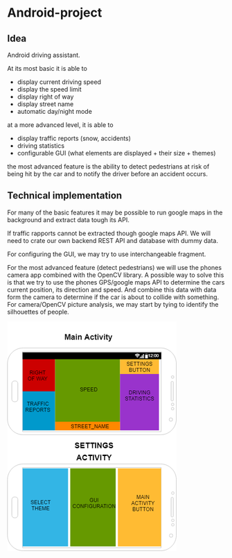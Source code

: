 ﻿# Android-project

## Idea
Android driving assistant. 

At its most basic it is able to 
*	display current driving speed
*	display the speed limit
*	display right of way
*	display street name
*	automatic day/night mode


at a more advanced level, it is able to
*	display traffic reports (snow, accidents)
*	driving statistics
*	configurable GUI (what elements are displayed + their size + themes)


the most advanced feature is the ability to detect pedestrians at risk of being hit by the car and to notify the driver before an accident occurs.
 

## Technical implementation 
For many of the basic features it may be possible to run google maps in the background and extract data tough its API. 

If traffic rapports cannot be extracted though google maps API. We will need to crate our own backend REST API and database with dummy data. 

For configuring the GUI, we may try to use interchangeable fragment. 

For the most advanced feature (detect pedestrians) we will use the phones camera app combined with the OpenCV library. A possible way to solve this is that we try to use the phones GPS/google maps API to determine the cars current position, its direction and speed. And combine this data with data form the camera to determine if the car is about to collide with something. For camera/OpenCV picture analysis, we may start by tying to identify the silhouettes of people. 

![alt text](https://github.com/isberg1/Android-project/blob/master/Activity_design_Idea.png "")

